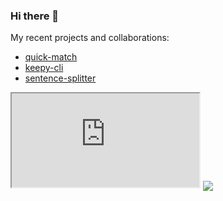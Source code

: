 ### Hi there 👋

<!--
**alainrk/alainrk** is a ✨ _special_ ✨ repository because its `README.md` (this file) appears on your GitHub profile.

Here are some ideas to get you started:

- 🔭 I’m currently working on ...
- 🌱 I’m currently learning ...
- 👯 I’m looking to collaborate on ...
- 🤔 I’m looking for help with ...
- 💬 Ask me about ...
- 📫 How to reach me: ...
- 😄 Pronouns: ...
- ⚡ Fun fact: ...

Github language stats:
<img align="center" src="https://github-readme-stats.anuraghazra1.vercel.app/api/top-langs/?username=alainrk&layout=compact&theme=material-palenight" />
-->

My recent projects and collaborations:

- [quick-match](https://github.com/alainrk/quick-match)
- [keepy-cli](https://github.com/Eomm/keepy-cli)
- [sentence-splitter](https://github.com/alainrk/sentence-splitter) 

<iframe src="https://github.com/alainrk" title="Recursive me"></iframe>
<img align="center" src="https://github-readme-stats.anuraghazra1.vercel.app/api/top-langs/?username=alainrk&layout=compact&theme=material-palenight" />


